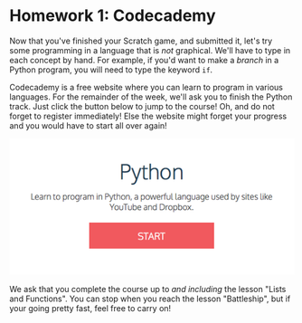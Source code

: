 # Homework 1: Codecademy

Now that you've finished your Scratch game, and submitted it, let's try some programming in a language that is *not* graphical. We'll have to type in each concept by hand. For example, if you'd want to make a *branch* in a Python program, you will need to type the keyword `if`.

Codecademy is a free website where you can learn to program in various languages. For the remainder of the week, we'll ask you to finish the Python track. Just click the button below to jump to the course! Oh, and do not forget to register immediately! Else the website might forget your progress and you would have to start all over again!

[![codecademy](codecademy.png)](https://www.codecademy.com/tracks/python/resume)

We ask that you complete the course up to *and including* the lesson "Lists and Functions". You can stop when you reach the lesson "Battleship", but if your going pretty fast, feel free to carry on!
